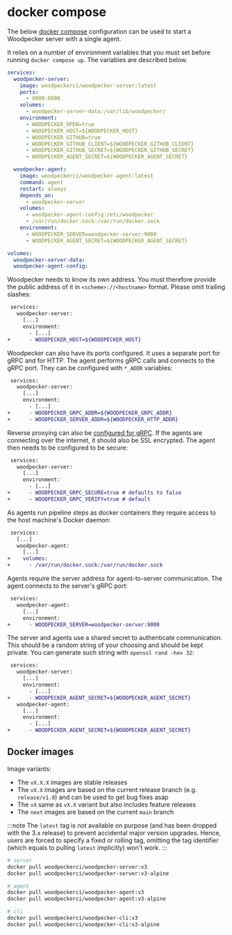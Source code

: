 # docker compose

The below [docker compose](https://docs.docker.com/compose/) configuration can be used to start a Woodpecker server with a single agent.

It relies on a number of environment variables that you must set before running `docker compose up`. The variables are described below.

```yaml title="docker-compose.yaml"
services:
  woodpecker-server:
    image: woodpeckerci/woodpecker-server:latest
    ports:
      - 8000:8000
    volumes:
      - woodpecker-server-data:/var/lib/woodpecker/
    environment:
      - WOODPECKER_OPEN=true
      - WOODPECKER_HOST=${WOODPECKER_HOST}
      - WOODPECKER_GITHUB=true
      - WOODPECKER_GITHUB_CLIENT=${WOODPECKER_GITHUB_CLIENT}
      - WOODPECKER_GITHUB_SECRET=${WOODPECKER_GITHUB_SECRET}
      - WOODPECKER_AGENT_SECRET=${WOODPECKER_AGENT_SECRET}

  woodpecker-agent:
    image: woodpeckerci/woodpecker-agent:latest
    command: agent
    restart: always
    depends_on:
      - woodpecker-server
    volumes:
      - woodpecker-agent-config:/etc/woodpecker
      - /var/run/docker.sock:/var/run/docker.sock
    environment:
      - WOODPECKER_SERVER=woodpecker-server:9000
      - WOODPECKER_AGENT_SECRET=${WOODPECKER_AGENT_SECRET}

volumes:
  woodpecker-server-data:
  woodpecker-agent-config:
```

Woodpecker needs to know its own address. You must therefore provide the public address of it in `<scheme>://<hostname>` format. Please omit trailing slashes:

```diff title="docker-compose.yaml"
 services:
   woodpecker-server:
     [...]
     environment:
       - [...]
+      - WOODPECKER_HOST=${WOODPECKER_HOST}
```

Woodpecker can also have its ports configured. It uses a separate port for gRPC and for HTTP. The agent performs gRPC calls and connects to the gRPC port.
They can be configured with `*_ADDR` variables:

```diff title="docker-compose.yaml"
 services:
   woodpecker-server:
     [...]
     environment:
       - [...]
+      - WOODPECKER_GRPC_ADDR=${WOODPECKER_GRPC_ADDR}
+      - WOODPECKER_SERVER_ADDR=${WOODPECKER_HTTP_ADDR}
```

Reverse proxying can also be [configured for gRPC](../40-advanced/10-proxy.md#caddy). If the agents are connecting over the internet, it should also be SSL encrypted. The agent then needs to be configured to be secure:

```diff title="docker-compose.yaml"
 services:
   woodpecker-server:
     [...]
     environment:
       - [...]
+      - WOODPECKER_GRPC_SECURE=true # defaults to false
+      - WOODPECKER_GRPC_VERIFY=true # default
```

As agents run pipeline steps as docker containers they require access to the host machine's Docker daemon:

```diff title="docker-compose.yaml"
 services:
   [...]
   woodpecker-agent:
     [...]
+    volumes:
+      - /var/run/docker.sock:/var/run/docker.sock
```

Agents require the server address for agent-to-server communication. The agent connects to the server's gRPC port:

```diff title="docker-compose.yaml"
 services:
   woodpecker-agent:
     [...]
     environment:
+      - WOODPECKER_SERVER=woodpecker-server:9000
```

The server and agents use a shared secret to authenticate communication. This should be a random string of your choosing and should be kept private. You can generate such string with `openssl rand -hex 32`:

```diff title="docker-compose.yaml"
 services:
   woodpecker-server:
     [...]
     environment:
       - [...]
+      - WOODPECKER_AGENT_SECRET=${WOODPECKER_AGENT_SECRET}
   woodpecker-agent:
     [...]
     environment:
       - [...]
+      - WOODPECKER_AGENT_SECRET=${WOODPECKER_AGENT_SECRET}
```

## Docker images

Image variants:

- The `vX.X.X` images are stable releases
- The `vX.X` images are based on the current release branch (e.g. `release/v1.0`) and can be used to get bug fixes asap
- The `vX` same as `vX.X` variant but also includes feature releases
- The `next` images are based on the current `main` branch

:::note
The `latest` tag is not available on purpose (and has been dropped with the 3.x release) to prevent accidental major version upgrades.
Hence, users are forced to specify a fixed or rolling tag, omitting the tag identifier (which equals to pulling `latest` implicitly) won't work.
:::

```bash
# server
docker pull woodpeckerci/woodpecker-server:v3
docker pull woodpeckerci/woodpecker-server:v3-alpine

# agent
docker pull woodpeckerci/woodpecker-agent:v3
docker pull woodpeckerci/woodpecker-agent:v3-alpine

# cli
docker pull woodpeckerci/woodpecker-cli:v3
docker pull woodpeckerci/woodpecker-cli:v3-alpine
```
